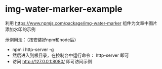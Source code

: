 # img-water-marker-example
利用
https://www.npmjs.com/package/img-water-marker
组件为文章中图片添加水印的示例


示例用法：（按安装好npm和node后）
* npm i http-server -g 
* 然后进入到根目录，在控制台中运行命令： http-server 即可
* 访问
http://127.0.0.1:8080/ 
即可访问示例
